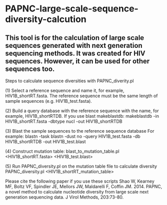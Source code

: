 # PAPNC-large-scale-sequence-diversity-calcution
This tool is for the calculation of large scale sequences generated with next generation sequencing methods. It was created for HIV sequences. However, it can be used for other sequences too. 
-------------------------------------------------------------------
Steps to calculate sequence diversities with PAPNC_diverity.pl 

(1)	Select a reference sequence and name it, for example, HIV1B_shortRT.fasta. The reference sequence must be the same length of  sample sequences (e.g. HIV1B_test.fasta).

(2)	Build a query database with the reference sequence with the name, for example, HIV1B_shortRTDB.
If you use blast makeblastdb:
makeblastdb -in HIV1B_shortRT.fasta -dbtype nucl -out HIV1B_shortRTDB

(3)	Blast the sample sequences to the reference sequence database
For example:
blastn -task blastn -dust no -query HIV1B_test.fasta -db HIV1B_shortRTDB -out HIV1B_test.blast

(4)	Construct mutation table:
blast_to_mutation_table.pl  <HIV1B_shortRT.fasta>  <HIV1B_test.blast>

(5)	Run PAPNC_diversity.pl on the mutation table file to calculate diversity
PAPNC_diversity.pl   <HIV1B_shortRT_mutation_table>


Please cite the following paper if you use these scripts
Shao W, Kearney MF, Boltz VF, Spindler JE, Mellors JW, Maldarelli F, Coffin JM. 2014. PAPNC, a novel method to calculate nucleotide diversity from large scale next generation sequencing data. J Virol Methods, 203:73-80.
